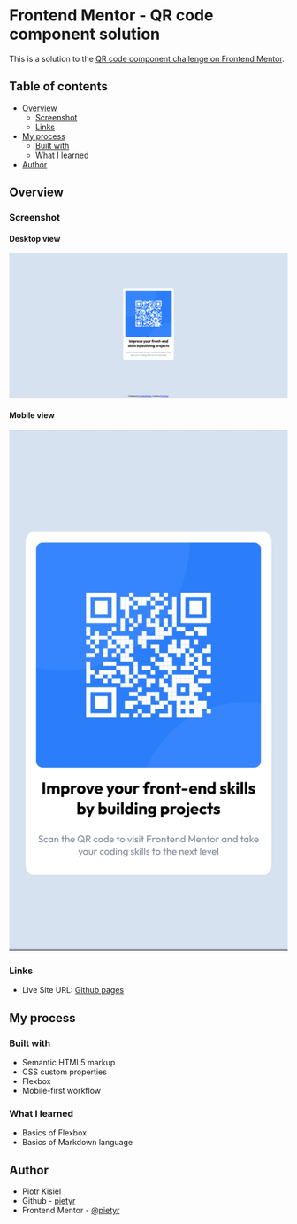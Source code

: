# Frontend Mentor - QR code component solution

This is a solution to the [QR code component challenge on Frontend Mentor](https://www.frontendmentor.io/challenges/qr-code-component-iux_sIO_H).

## Table of contents

-   [Overview](#overview)
    -   [Screenshot](#screenshot)
    -   [Links](#links)
-   [My process](#my-process)
    -   [Built with](#built-with)
    -   [What I learned](#what-i-learned)
-   [Author](#author)

## Overview

### Screenshot

#### Desktop view

![](images/screenshot.png)

#### Mobile view

![](images/mobile-view.jpg)

### Links

-   Live Site URL: [Github pages](https://pietyr.github.io/qr-code-component/)

## My process

### Built with

-   Semantic HTML5 markup
-   CSS custom properties
-   Flexbox
-   Mobile-first workflow

### What I learned

-   Basics of Flexbox
-   Basics of Markdown language

## Author

-   Piotr Kisiel
-   Github - [pietyr](https://github.com/pietyr)
-   Frontend Mentor - [@pietyr](https://www.frontendmentor.io/profile/pietyr)
